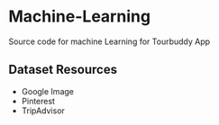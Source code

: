 # Machine-Learning
Source code for machine Learning for Tourbuddy App

Dataset Resources
--
- Google Image
- Pinterest
- TripAdvisor


